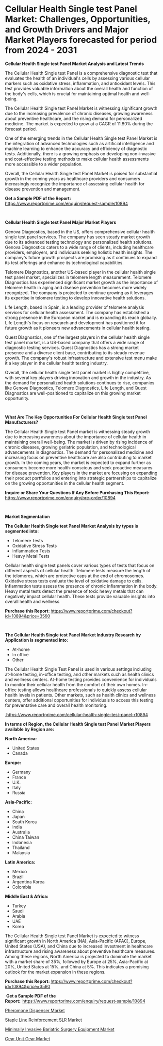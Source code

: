 <p><h1>Cellular Health Single test Panel Market: Challenges, Opportunities, and Growth Drivers and Major Market Players forecasted for period from 2024 - 2031</h1></p><p><strong>Cellular Health Single test Panel Market Analysis and Latest Trends</strong></p>
<p><p>The Cellular Health Single test Panel is a comprehensive diagnostic test that evaluates the health of an individual's cells by assessing various cellular markers such as oxidative stress, inflammation, and antioxidant levels. This test provides valuable information about the overall health and function of the body's cells, which is crucial for maintaining optimal health and well-being.</p><p>The Cellular Health Single test Panel Market is witnessing significant growth due to the increasing prevalence of chronic diseases, growing awareness about preventive healthcare, and the rising demand for personalized medicine. The market is expected to grow at a CAGR of 11.80% during the forecast period.</p><p>One of the emerging trends in the Cellular Health Single test Panel Market is the integration of advanced technologies such as artificial intelligence and machine learning to enhance the accuracy and efficiency of diagnostic tests. Additionally, there is a growing emphasis on developing non-invasive and cost-effective testing methods to make cellular health assessments more accessible to a wider population.</p><p>Overall, the Cellular Health Single test Panel Market is poised for substantial growth in the coming years as healthcare providers and consumers increasingly recognize the importance of assessing cellular health for disease prevention and management.</p></p>
<p><strong>Get a Sample PDF of the Report:&nbsp;</strong> <a href="https://www.reportprime.com/enquiry/request-sample/10894">https://www.reportprime.com/enquiry/request-sample/10894</a></p>
<p>&nbsp;</p>
<p><strong>Cellular Health Single test Panel Major Market Players</strong></p>
<p><p>Genova Diagnostics, based in the US, offers comprehensive cellular health single test panel services. The company has seen steady market growth due to its advanced testing technology and personalized health solutions. Genova Diagnostics caters to a wide range of clients, including healthcare providers, employers, and individuals seeking holistic health insights. The company's future growth prospects are promising as it continues to expand its test offerings and enhance its technological capabilities.</p><p>Telomere Diagnostics, another US-based player in the cellular health single test panel market, specializes in telomere length measurement. Telomere Diagnostics has experienced significant market growth as the importance of telomere health in aging and disease prevention becomes more widely recognized. The company is projected to continue growing as it leverages its expertise in telomere testing to develop innovative health solutions.</p><p>Life Length, based in Spain, is a leading provider of telomere analysis services for cellular health assessment. The company has established a strong presence in the European market and is expanding its reach globally. Life Length's focus on research and development has positioned it for future growth as it pioneers new advancements in cellular health testing.</p><p>Quest Diagnostics, one of the largest players in the cellular health single test panel market, is a US-based company that offers a wide range of diagnostic testing services. Quest Diagnostics has a strong market presence and a diverse client base, contributing to its steady revenue growth. The company's robust infrastructure and extensive test menu make it a key player in the cellular health testing industry.</p><p>Overall, the cellular health single test panel market is highly competitive, with several key players driving innovation and growth in the industry. As the demand for personalized health solutions continues to rise, companies like Genova Diagnostics, Telomere Diagnostics, Life Length, and Quest Diagnostics are well-positioned to capitalize on this growing market opportunity.</p></p>
<p>&nbsp;</p>
<p><strong>What Are The Key Opportunities For Cellular Health Single test Panel Manufacturers?</strong></p>
<p><p>The Cellular Health Single test Panel market is witnessing steady growth due to increasing awareness about the importance of cellular health in maintaining overall well-being. The market is driven by rising incidence of chronic diseases, growing geriatric population, and technological advancements in diagnostics. The demand for personalized medicine and increasing focus on preventive healthcare are also contributing to market growth. In the coming years, the market is expected to expand further as consumers become more health-conscious and seek proactive measures for disease prevention. Key players in the market are focusing on expanding their product portfolios and entering into strategic partnerships to capitalize on the growing opportunities in the cellular health segment.</p></p>
<p><strong>Inquire or Share Your Questions If Any Before Purchasing This Report:</strong> <a href="https://www.reportprime.com/enquiry/pre-order/10894">https://www.reportprime.com/enquiry/pre-order/10894</a></p>
<p>&nbsp;</p>
<p><strong>Market Segmentation</strong></p>
<p><strong>The Cellular Health Single test Panel Market Analysis by types is segmented into:</strong></p>
<p><ul><li>Telomere Tests</li><li>Oxidative Stress Tests</li><li>Inflammation Tests</li><li>Heavy Metal Tests</li></ul></p>
<p><p>Cellular health single test panels cover various types of tests that focus on different aspects of cellular health. Telomere tests measure the length of the telomeres, which are protective caps at the end of chromosomes. Oxidative stress tests evaluate the level of oxidative damage to cells. Inflammation tests assess the presence of chronic inflammation in the body. Heavy metal tests detect the presence of toxic heavy metals that can negatively impact cellular health. These tests provide valuable insights into overall health and wellness.</p></p>
<p><strong>Purchase this Report:&nbsp;</strong><a href="https://www.reportprime.com/checkout?id=10894&price=3590">https://www.reportprime.com/checkout?id=10894&price=3590</a></p>
<p>&nbsp;</p>
<p><strong>The Cellular Health Single test Panel Market Industry Research by Application is segmented into:</strong></p>
<p><ul><li>At-home</li><li>In office</li><li>Other</li></ul></p>
<p><p>The Cellular Health Single Test Panel is used in various settings including at-home testing, in-office testing, and other markets such as health clinics and wellness centers. At-home testing provides convenience for individuals to monitor their cellular health from the comfort of their own homes. In-office testing allows healthcare professionals to quickly assess cellular health levels in patients. Other markets, such as health clinics and wellness centers, offer additional opportunities for individuals to access this testing for preventative care and overall health monitoring.</p></p>
<p><a href="https://www.reportprime.com/cellular-health-single-test-panel-r10894">&nbsp;https://www.reportprime.com/cellular-health-single-test-panel-r10894</a></p>
<p><strong>In terms of Region, the Cellular Health Single test Panel Market Players available by Region are:</strong></p>
<p>
    <p> <strong> North America: </strong>
        <ul>
            <li>United States</li>
            <li>Canada</li>
        </ul>
        </p> 
    <p> <strong> Europe: </strong>
        <ul>
            <li>Germany</li>
            <li>France</li>
            <li>U.K.</li>
            <li>Italy</li>
            <li>Russia</li>
        </ul>
        </p> 
    <p> <strong> Asia-Pacific: </strong>
        <ul>
            <li>China</li>
            <li>Japan</li>
            <li>South Korea</li>
            <li>India</li>
            <li>Australia</li>
            <li>China Taiwan</li>
            <li>Indonesia</li>
            <li>Thailand</li>
            <li>Malaysia</li>
        </ul>
        </p> 
    <p> <strong> Latin America: </strong>
        <ul>
            <li>Mexico</li>
            <li>Brazil</li>
            <li>Argentina Korea</li>
            <li>Colombia</li>
        </ul>
        </p> 
    <p> <strong> Middle East & Africa: </strong>
        <ul>
            <li>Turkey</li>
            <li>Saudi</li>
            <li>Arabia</li>
            <li>UAE</li>
            <li>Korea</li>
        </ul>
    </p>
    </p>
<p><p>The Cellular Health Single test Panel Market is expected to witness significant growth in North America (NA), Asia-Pacific (APAC), Europe, United States (USA), and China due to increased investment in healthcare infrastructure and rising awareness about preventive healthcare measures. Among these regions, North America is projected to dominate the market with a market share of 35%, followed by Europe at 25%, Asia-Pacific at 20%, United States at 15%, and China at 5%. This indicates a promising outlook for the market expansion in these regions.</p></p>
<p><strong>Purchase this Report: </strong><a href="https://www.reportprime.com/checkout?id=10894&price=3590">https://www.reportprime.com/checkout?id=10894&price=3590</a></p>
<p>&nbsp;<strong>Get a Sample PDF of the Report:&nbsp;&nbsp;</strong><a href="https://www.reportprime.com/enquiry/request-sample/10894">https://www.reportprime.com/enquiry/request-sample/10894</a></p>
<p><strong></strong></p>
<p><p><a href="https://medium.com/@joeyojholms59/insights-into-the-pheromone-dispenser-market-size-which-is-expanding-with-a-10-cagr-from-2024-5790a1fb3e3c">Pheromone Dispenser Market</a></p><p><a href="https://github.com/changoleonlaverguenzanoexiste/Market-Research-Report-List-4/blob/main/staple-line-reinforcement-slr-market.md">Staple Line Reinforcement SLR Market</a></p><p><a href="https://github.com/tamvrosiya/Market-Research-Report-List-5/blob/main/minimally-invasive-bariatric-surgery-equipment-market.md">Minimally Invasive Bariatric Surgery Equipment Market</a></p><p><a href="https://medium.com/@lawrencekelley6262/emerging-trends-in-gear-unit-gear-market-global-outlook-and-future-prospects-from-2024-2031-0e2ab7aa1a99">Gear Unit Gear Market</a></p></p>
